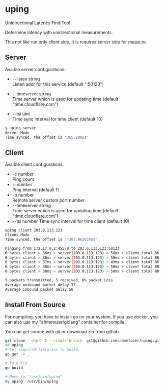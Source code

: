 # uping

Unidirectional Latency Find Tool  

Determine latency with unidirectional measurements.

This not like run only client side, it is requires server side for measure.

## Server

Avaible server configurations:

- --listen string  
Listen addr for this service (default ":50123")

- --timeserver string  
        Time server which is used for updating time (default "time.cloudflare.com")
- --tsi uint  
        Time sync interval for time client (default 10)

```bash
$ uping server
Server Mode
Time synced, the offset is "365.299µs"
```

## Client

Avaible client configurations:

- -c number  
        Ping count
- -i number  
        Ping interval (default 1)
- -p number  
        Remote server custom port number
- --timeserver string  
        Time server which is used for updating time (default "time.cloudflare.com")
- --tsi number
        Time sync interval for time client (default 10)

```bash
uping client 203.0.113.123
Client Mode
Time synced, the offset is "-307.962038ms"

Pinging from 172.17.0.2:45578 to 203.0.113.123:50123
6 bytes client > 36ms > server(203.0.113.123) > 50ms > client total 86 seq 1
6 bytes client > 36ms > server(203.0.113.123) > 50ms > client total 86 seq 2
6 bytes client > 37ms > server(203.0.113.123) > 49ms > client total 86 seq 3
6 bytes client > 38ms > server(203.0.113.123) > 50ms > client total 88 seq 4
6 bytes client > 38ms > server(203.0.113.123) > 50ms > client total 88 seq 5

5 packets transmitted, 5 received, 0% packet Loss 
Average outbound packet delay 37
Average inbound packet delay 50
```

## Install From Source

For compiling, you have to install go on your system. If you use docker, you can also use my "ahmetozer/golang" container for compile.

You can get source with git or download zip from github.

```bash
git clone --depth 1 --single-branch  git@github.com:ahmetozer/uping.git
cd uping
# Get required libraries to build.
go get -v .

# To build
go build

# Move to "/usr/bin/uping"
mv uping  /usr/bin/uping
```
